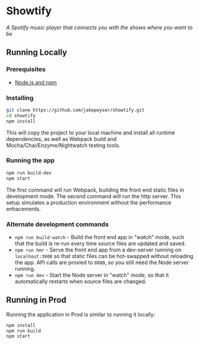 # Showtify

_A Spotify music player that connects you with the shows where you want to be_

## Running Locally

### Prerequisites
- [Node.js and npm](https://nodejs.org/en/)

### Installing

```sh
git clone https://github.com/jakepeyser/showtify.git
cd showtify
npm install
```

This will copy the project to your local machine and install all runtime dependencies, as well as Webpack build and Mocha/Chai/Enzyme/Nightwatch testing tools.

### Running the app

```sh
npm run build-dev
npm start
```

The first command will run Webpack, building the front end static files in development mode. The second command will run the http server. This setup simulates a production environment without the performance enhacements.

### Alternate development commands

- `npm run build-watch` - Build the front end app in "watch" mode, such that the build is re-run every time source files are updated and saved.
- `npm run hmr` - Serve the front end app from a dev-server running on `localhost:3000` so that static files can be hot-swapped without reloading the app. API calls are proxied to `8080`, so you still need the Node server running.
- `npm run dev` - Start the Node server in "watch" mode, so that it automatically restarts when source files are changed.

## Running in Prod

Running the application in Prod is similar to running it locally:

```sh
npm install
npm run build
npm start
```
